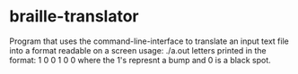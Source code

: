 # braille-translator
Program that uses the command-line-interface to translate an input text file into a format readable on a screen
usage: ./a.out <src txt file>
letters printed in the format:
1 0
0 1
0 0
where the 1's represnt a bump and 0 is a black spot.

